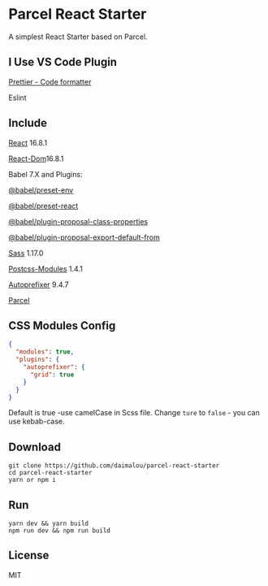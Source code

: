 # Parcel React Starter

A simplest React Starter based on Parcel.


## I Use VS Code Plugin

[Prettier - Code formatter](https://github.com/prettier/prettier-vscode)

Eslint 

## Include

[React](https://reactjs.org) 16.8.1

[React-Dom](https://reactjs.org)16.8.1

Babel 7.X and Plugins:

[@babel/preset-env](https://babeljs.io/docs/en/babel-preset-env)

[@babel/preset-react](https://babeljs.io/docs/en/babel-preset-react)

[@babel/plugin-proposal-class-properties](https://babeljs.io/docs/en/babel-plugin-proposal-class-properties)

[@babel/plugin-proposal-export-default-from](https://babeljs.io/docs/en/babel-plugin-proposal-export-default-from)

[Sass](https://sass-lang.com/install) 1.17.0

[Postcss-Modules](https://github.com/css-modules/postcss-modules) 1.4.1

[Autoprefixer](https://github.com/postcss/autoprefixer) 9.4.7

[Parcel](https://parceljs.org/)

## CSS Modules Config
```json
{
  "modules": true,
  "plugins": {
    "autoprefixer": {
      "grid": true
    }
  }
}
```
Default is true -use camelCase in Scss file.
Change `ture` to `false` - you can use kebab-case.

## Download
```
git clone https://github.com/daimalou/parcel-react-starter 
cd parcel-react-starter 
yarn or npm i
```
## Run
```
yarn dev && yarn build
npm run dev && npm run build
```

## License
MIT
